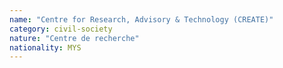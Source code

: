 ```yaml
---
name: "Centre for Research, Advisory & Technology (CREATE)"
category: civil-society
nature: "Centre de recherche"
nationality: MYS
---
```

    